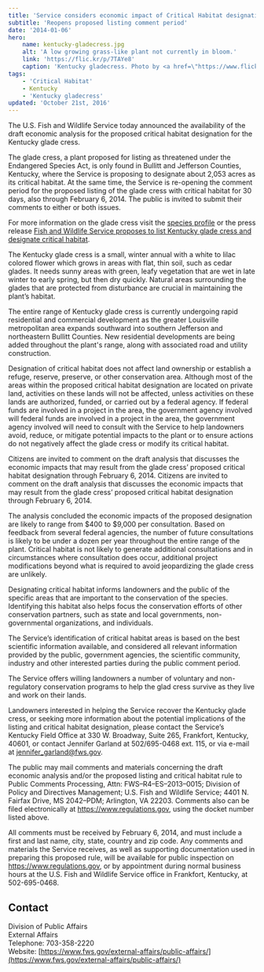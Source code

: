 ```yaml
---
title: 'Service considers economic impact of Critical Habitat designation for Kentucky gladecress'
subtitle: 'Reopens proposed listing comment period'
date: '2014-01-06'
hero:
    name: kentucky-gladecress.jpg
    alt: 'A low growing grass-like plant not currently in bloom.'
    link: 'https://flic.kr/p/7TAYe8'
    caption: 'Kentucky gladecress. Photo by <a href=\"https://www.flickr.com/photos/btsiders/\" target=\"_blank\">Bryan Siders</a> <a href=\"https://creativecommons.org/licenses/by/2.0/\" target=\"_blank\">CC BY 2.0</a>.'
tags:
    - 'Critical Habitat'
    - Kentucky
    - 'Kentucky gladecress'
updated: 'October 21st, 2016'
---
```


The U.S. Fish and Wildlife Service today announced the availability of the draft economic analysis for the proposed critical habitat designation for the Kentucky glade cress.

The glade cress, a plant proposed for listing as threatened under the Endangered Species Act, is only found in Bullitt and Jefferson Counties, Kentucky, where the Service is proposing to designate about 2,053 acres as its critical habitat. At the same time, the Service is re-opening the comment period for the proposed listing of the glade cress with critical habitat for 30 days, also through February 6, 2014. The public is invited to submit their comments to either or both issues.

For more information on the glade cress visit the [species profile](https://ecos.fws.gov/ecp0/profile/speciesProfile?spcode=Q12F) or the press release [Fish and Wildlife Service proposes to list Kentucky glade cress and designate critical habitat](/news/2013/05fish-and-wildlife-service-proposes-to-list-kentucky-glade-cress-and-designate-critical-habitat).

The Kentucky glade cress is a small, winter annual with a white to lilac colored flower which grows in areas with flat, thin soil, such as cedar glades. It needs sunny areas with green, leafy vegetation that are wet in late winter to early spring, but then dry quickly. Natural areas surrounding the glades that are protected from disturbance are crucial in maintaining the plant’s habitat.

The entire range of Kentucky glade cress is currently undergoing rapid residential and commercial development as the greater Louisville metropolitan area expands southward into southern Jefferson and northeastern Bullitt Counties. New residential developments are being added throughout the plant's range, along with associated road and utility construction.

Designation of critical habitat does not affect land ownership or establish a refuge, reserve, preserve, or other conservation area. Although most of the areas within the proposed critical habitat designation are located on private land, activities on these lands will not be affected, unless activities on these lands are authorized, funded, or carried out by a federal agency. If federal funds are involved in a project in the area, the government agency involved will federal funds are involved in a project in the area, the government agency involved will need to consult with the Service to help landowners avoid, reduce, or mitigate potential impacts to the plant or to ensure actions do not negatively affect the glade cress or modify its critical habitat.

Citizens are invited to comment on the draft analysis that discusses the economic impacts that may result from the glade cress’ proposed critical habitat designation through February 6, 2014. Citizens are invited to comment on the draft analysis that discusses the economic impacts that may result from the glade cress’ proposed critical habitat designation through February 6, 2014.

The analysis concluded the economic impacts of the proposed designation are likely to range from $400 to $9,000 per consultation. Based on feedback from several federal agencies, the number of future consultations is likely to be under a dozen per year throughout the entire range of the plant. Critical habitat is not likely to generate additional consultations and in circumstances where consultation does occur, additional project modifications beyond what is required to avoid jeopardizing the glade cress are unlikely.

Designating critical habitat informs landowners and the public of the specific areas that are important to the conservation of the species. Identifying this habitat also helps focus the conservation efforts of other conservation partners, such as state and local governments, non-governmental organizations, and individuals.

The Service’s identification of critical habitat areas is based on the best scientific information available, and considered all relevant information provided by the public, government agencies, the scientific community, industry and other interested parties during the public comment period.

The Service offers willing landowners a number of voluntary and non-regulatory conservation programs to help the glad cress survive as they live and work on their lands.

Landowners interested in helping the Service recover the Kentucky glade cress, or seeking more information about the potential implications of the listing and critical habitat designation, please contact the Service’s Kentucky Field Office at 330 W. Broadway, Suite 265, Frankfort, Kentucky, 40601, or contact Jennifer Garland at 502/695-0468 ext. 115, or via e-mail at [jennifer_garland@fws.gov](mailto:jennifer_garland@fws.gov).

The public may mail comments and materials concerning the draft economic analysis and/or the proposed listing and critical habitat rule to Public Comments Processing, Attn: FWS–R4–ES–2013–0015; Division of Policy and Directives Management; U.S. Fish and Wildlife Service; 4401 N. Fairfax Drive, MS 2042–PDM; Arlington, VA 22203\. Comments also can be filed electronically at https://www.regulations.gov, using the docket number listed above.

All comments must be received by February 6, 2014, and must include a first and last name, city, state, country and zip code. Any comments and materials the Service receives, as well as supporting documentation used in preparing this proposed rule, will be available for public inspection on https://www.regulations.gov, or by appointment during normal business hours at the U.S. Fish and Wildlife Service office in Frankfort, Kentucky, at 502-695-0468.

## Contact

Division of Public Affairs  
External Affairs  
Telephone: 703-358-2220  
Website: [https://www.fws.gov/external-affairs/public-affairs/](https://www.fws.gov/external-affairs/public-affairs/)
